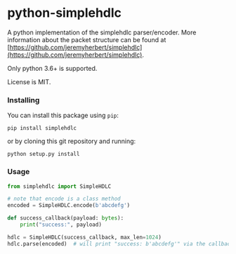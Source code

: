 # python-simplehdlc
A python implementation of the simplehdlc parser/encoder. More information about the packet structure can be found at [https://github.com/jeremyherbert/simplehdlc](https://github.com/jeremyherbert/simplehdlc).

Only python 3.6+ is supported.

License is MIT.

### Installing

You can install this package using `pip`:

`pip install simplehdlc`

or by cloning this git repository and running:

`python setup.py install`

### Usage

```python
from simplehdlc import SimpleHDLC

# note that encode is a class method
encoded = SimpleHDLC.encode(b'abcdefg')

def success_callback(payload: bytes):
    print("success:", payload)

hdlc = SimpleHDLC(success_callback, max_len=1024)
hdlc.parse(encoded)  # will print "success: b'abcdefg'" via the callback
```